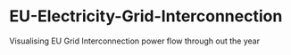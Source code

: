 # EU-Electricity-Grid-Interconnection
 Visualising EU Grid Interconnection power flow through out the year
